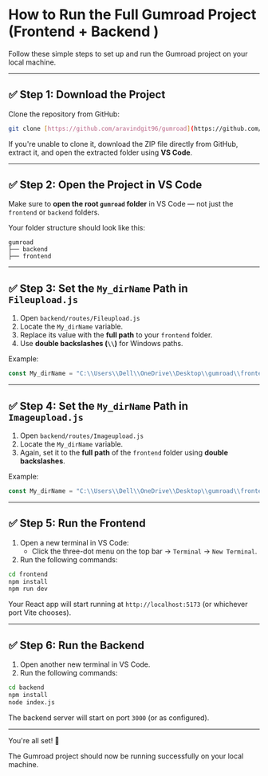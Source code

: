 # How to Run the Full Gumroad Project (Frontend + Backend )

Follow these simple steps to set up and run the Gumroad project on your local machine.

---

## ✅ Step 1: Download the Project

Clone the repository from GitHub:

```bash
git clone [https://github.com/aravindgit96/gumroad](https://github.com/ARAVINDGIT96/GumRoad.git)
```

If you're unable to clone it, download the ZIP file directly from GitHub, extract it, and open the extracted folder using **VS Code**.

---

## ✅ Step 2: Open the Project in VS Code

Make sure to **open the root `gumroad` folder** in VS Code — not just the `frontend` or `backend` folders.

Your folder structure should look like this:

```
gumroad
├── backend
├── frontend
```

---

## ✅ Step 3: Set the `My_dirName` Path in `Fileupload.js`

1. Open `backend/routes/Fileupload.js`
2. Locate the `My_dirName` variable.
3. Replace its value with the **full path** to your `frontend` folder.
4. Use **double backslashes (`\\`)** for Windows paths.

Example:

```jsx
const My_dirName = "C:\\Users\\Dell\\OneDrive\\Desktop\\gumroad\\frontend"7
```

---

## ✅ Step 4: Set the `My_dirName` Path in `Imageupload.js`

1. Open `backend/routes/Imageupload.js`
2. Locate the `My_dirName` variable.
3. Again, set it to the **full path** of the `frontend` folder using **double backslashes**.

Example:

```jsx
const My_dirName = "C:\\Users\\Dell\\OneDrive\\Desktop\\gumroad\\frontend"
```

---

## ✅ Step 5: Run the Frontend

1. Open a new terminal in VS Code:
    - Click the three-dot menu on the top bar → `Terminal` → `New Terminal`.
2. Run the following commands:

```bash
cd frontend
npm install
npm run dev
```

Your React app will start running at `http://localhost:5173` (or whichever port Vite chooses).

---

## ✅ Step 6: Run the Backend

1. Open another new terminal in VS Code.
2. Run the following commands:

```bash
cd backend
npm install
node index.js
```

The backend server will start on port `3000` (or as configured).

---

You're all set! 🎉

The Gumroad project should now be running successfully on your local machine.
